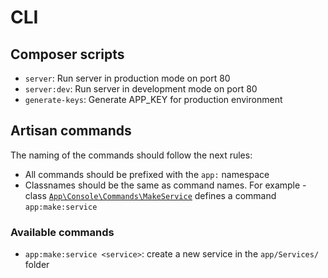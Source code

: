 # CLI
## Composer scripts
- `server`: Run server in production mode on port 80
- `server:dev`: Run server in development mode on port 80
- `generate-keys`: Generate APP_KEY for production environment

## Artisan commands
The naming of the commands should follow the next rules:
- All commands should be prefixed with the `app:` namespace
- Classnames should be the same as command names. For example - class [`App\Console\Commands\MakeService`](/app/Console/Commands/MakeService.php) defines a command `app:make:service`

### Available commands
- `app:make:service <service>`: create a new service in the `app/Services/` folder